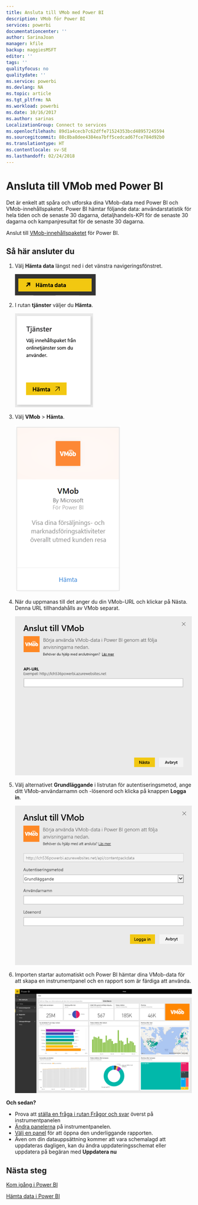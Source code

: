 ```yaml
---
title: Ansluta till VMob med Power BI
description: VMob för Power BI
services: powerbi
documentationcenter: ''
author: SarinaJoan
manager: kfile
backup: maggiesMSFT
editor: ''
tags: ''
qualityfocus: no
qualitydate: ''
ms.service: powerbi
ms.devlang: NA
ms.topic: article
ms.tgt_pltfrm: NA
ms.workload: powerbi
ms.date: 10/16/2017
ms.author: sarinas
LocalizationGroup: Connect to services
ms.openlocfilehash: 89d1a4cecb7c62dffe71524353bcd48957245594
ms.sourcegitcommit: 88c8ba8dee4384ea7bff5cedcad67fce784d92b0
ms.translationtype: HT
ms.contentlocale: sv-SE
ms.lasthandoff: 02/24/2018
---
```

# <a name="connect-to-vmob-with-power-bi"></a>Ansluta till VMob med Power BI
Det är enkelt att spåra och utforska dina VMob-data med Power BI och VMob-innehållspaketet. Power BI hämtar följande data: användarstatistik för hela tiden och de senaste 30 dagarna, detaljhandels-KPI för de senaste 30 dagarna och kampanjresultat för de senaste 30 dagarna.

Anslut till [VMob-innehållspaketet](https://app.powerbi.com/getdata/services/vmob) för Power BI.

## <a name="how-to-connect"></a>Så här ansluter du
1. Välj **Hämta data** längst ned i det vänstra navigeringsfönstret.
   
    ![](media/service-connect-to-vmob/getdata.png)
2. I rutan **tjänster** väljer du **Hämta**.
   
   ![](media/service-connect-to-vmob/services.png)
3. Välj **VMob** \> **Hämta**.
   
   ![](media/service-connect-to-vmob/vmob.png)
4. När du uppmanas till det anger du din VMob-URL och klickar på Nästa. Denna URL tillhandahålls av VMob separat.
   
    ![](media/service-connect-to-vmob/params.png)
5. Välj alternativet **Grundläggande** i listrutan för autentiseringsmetod, ange ditt VMob-användarnamn och -lösenord och klicka på knappen **Logga in**.
   
    ![](media/service-connect-to-vmob/creds.png)
6. Importen startar automatiskt och Power BI hämtar dina VMob-data för att skapa en instrumentpanel och en rapport som är färdiga att använda.
   
   ![](media/service-connect-to-vmob/dashboard2.png)

**Och sedan?**

* Prova att [ställa en fråga i rutan Frågor och svar](power-bi-q-and-a.md) överst på instrumentpanelen
* [Ändra panelerna](service-dashboard-edit-tile.md) på instrumentpanelen.
* [Välj en panel](service-dashboard-tiles.md) för att öppna den underliggande rapporten.
* Även om din datauppsättning kommer att vara schemalagd att uppdateras dagligen, kan du ändra uppdateringsschemat eller uppdatera på begäran med **Uppdatera nu**

## <a name="next-steps"></a>Nästa steg
[Kom igång i Power BI](service-get-started.md)

[Hämta data i Power BI](service-get-data.md)

